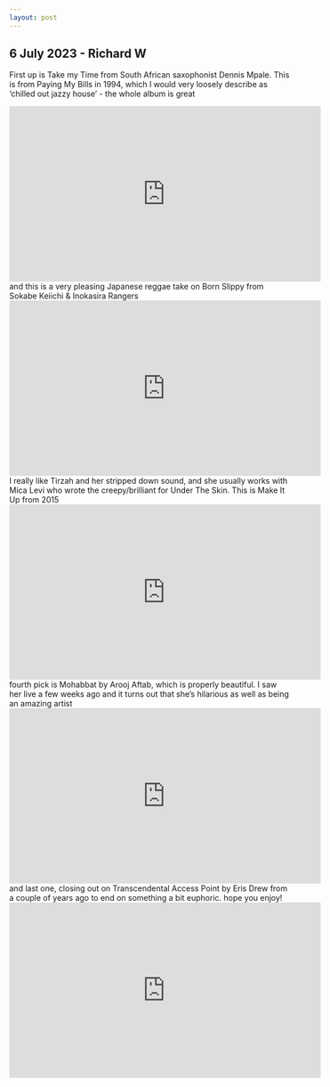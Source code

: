 ```yaml
---
layout: post
---
```


## 6 July 2023 - Richard W
First up is Take my Time from South African saxophonist Dennis Mpale. This is from Paying My Bills in 1994, which I would very loosely describe as ‘chilled out jazzy house’ - the whole album is great
<iframe width="560" height="315" src="https://www.youtube-nocookie.com/embed/XAWFJdNYEaQ?si=7tFkyiU3ek9RR3ik" title="YouTube video player" frameborder="0" allow="accelerometer; autoplay; clipboard-write; encrypted-media; gyroscope; picture-in-picture; web-share" allowfullscreen></iframe>
and this is a very pleasing Japanese reggae take on Born Slippy from Sokabe Keiichi & Inokasira Rangers 
<iframe width="560" height="315" src="https://www.youtube-nocookie.com/embed/adaAJuR5To4?si=HWNQWVH7iLDCMXPq" title="YouTube video player" frameborder="0" allow="accelerometer; autoplay; clipboard-write; encrypted-media; gyroscope; picture-in-picture; web-share" allowfullscreen></iframe>
I really like Tirzah and her stripped down sound, and she usually works with Mica Levi who wrote the creepy/brilliant for Under The Skin. This is Make It Up from 2015
<iframe width="560" height="315" src="https://www.youtube-nocookie.com/embed/iuOvcb2A-ck?si=wY1tn7bvxRlfga9M" title="YouTube video player" frameborder="0" allow="accelerometer; autoplay; clipboard-write; encrypted-media; gyroscope; picture-in-picture; web-share" allowfullscreen></iframe>
fourth pick is Mohabbat by Arooj Aftab, which is properly beautiful. I saw her live a few weeks ago and it turns out that she’s hilarious as well as being an amazing artist 
<iframe width="560" height="315" src="https://www.youtube-nocookie.com/embed/iRZ98HX1MO8?si=8Z9Z3ZQ1QX6Z3Z9Z" title="YouTube video player" frameborder="0" allow="accelerometer; autoplay; clipboard-write; encrypted-media; gyroscope; picture-in-picture; web-share" allowfullscreen></iframe>
and last one, closing out on Transcendental Access Point by Eris Drew from a couple of years ago to end on something a bit euphoric. hope you enjoy!
<iframe width="560" height="315" src="https://www.youtube-nocookie.com/embed/JzZV0c03yTE?si=gJ8lO2xXNAgOpD-h" title="YouTube video player" frameborder="0" allow="accelerometer; autoplay; clipboard-write; encrypted-media; gyroscope; picture-in-picture; web-share" allowfullscreen></iframe>
